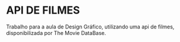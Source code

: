 # API DE FILMES

Trabalho para a aula de Design Gráfico, utilizando uma api de filmes, disponibilizada por The Movie DataBase.
